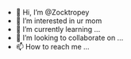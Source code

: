 - 👋 Hi, I’m @Zocktropey
- 👀 I’m interested in ur mom
- 🌱 I’m currently learning ...
- 💞️ I’m looking to collaborate on ...
- 📫 How to reach me ...

<!---
Zocktropey/Zocktropey is a ✨ special ✨ repository because its `README.md` (this file) appears on your GitHub profile.
You can click the Preview link to take a look at your changes.
--->
